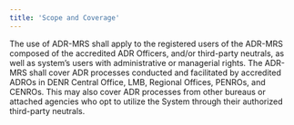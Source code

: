```yaml
---
title: 'Scope and Coverage'
---
```


The use of ADR-MRS shall apply to the registered users of the ADR-MRS composed of the accredited ADR Officers, and/or third-party neutrals, as well as system’s users with administrative or managerial rights. The ADR-MRS shall cover ADR processes conducted and facilitated by accredited ADROs in DENR Central Office, LMB, Regional Offices, PENROs, and CENROs. This may also cover ADR processes from other bureaus or attached agencies who opt to utilize the System through their authorized third-party neutrals.